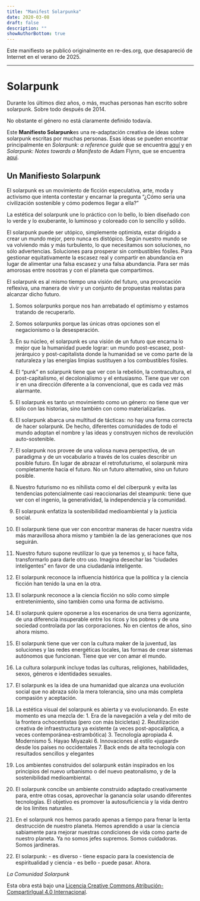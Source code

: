 ```yaml
---
title: "Manifest Solarpunka"
date: 2020-03-08
draft: false
description: ""
showAuthorBottom: true
---
```


Este manifiesto se publicó originalmente en re-des.org, que desapareció de Internet en el verano de 2025.

---

# Solarpunk

Durante los últimos diez años, o más, muchas personas han escrito sobre solarpunk. Sobre todo después de 2014.

No obstante el género no está claramente definido todavía.

Este **Manifiesto Solarpunk**es una re-adaptación creativa de ideas sobre solarpunk escritas por muchas personas. Esas ideas se pueden encontrar principalmente en _Solarpunk: a reference guide_ que se encuentra [aquí](https://medium.com/solarpunks/solarpunk-a-reference-guide-8bcf18871965) y en _Solarpunk: Notes towards a Manifesto_ de Adam Flynn, que se encuentra [aquí](https://hieroglyph.asu.edu/2014/09/solarpunk-notes-toward-a-manifesto/).

## Un Manifiesto Solarpunk

El solarpunk es un movimiento de ficción especulativa, arte, moda y activismo que intenta contestar y encarnar la pregunta “¿Cómo sería una civilización sostenible y cómo podemos llegar a ella?”

La estética del solarpunk une lo práctico con lo bello, lo bien diseñado con lo verde y lo exuberante, lo luminoso y coloreado con lo sencillo y sólido.

El solarpunk puede ser utópico, simplemente optimista, estar dirigido a crear un mundo mejor, pero nunca es distópico. Según nuestro mundo se va volviendo más y más turbulento, lo que necesitamos son soluciones, no sólo advertencias. Soluciones para prosperar sin combustibles fósiles. Para gestionar equitativamente la escasez real y compartir en abundancia en lugar de alimentar una falsa escasez y una falsa abundancia. Para ser más amorosas entre nosotras y con el planeta que compartimos.

El solarpunk es al mismo tiempo una visión del futuro, una provocación reflexiva, una manera de vivir y un conjunto de propuestas realistas para alcanzar dicho futuro.

1.  Somos solarpunks porque nos han arrebatado el optimismo y estamos tratando de recuperarlo.
    
2.  Somos solarpunks porque las únicas otras opciones son el negacionismo o la desesperación.
    
3.  En su núcleo, el solarpunk es una visión de un futuro que encarna lo mejor que la humanidad puede lograr: un mundo post-escasez, post-jerárquico y post-capitalista donde la humanidad se ve como parte de la naturaleza y las energías limpias sustituyen a los combustibles fósiles.
    
4.  El “punk” en solarpunk tiene que ver con la rebelión, la contracultura, el post-capitalismo, el decolonialismo y el entusiasmo. Tiene que ver con ir en una dirección diferente a la convencional, que es cada vez más alarmante.
    
5.  El solarpunk es tanto un movimiento como un género: no tiene que ver sólo con las historias, sino también con como materializarlas.
    
6.  El solarpunk abarca una multitud de tácticas: no hay una forma correcta de hacer solarpunk. De hecho, diferentes comunidades de todo el mundo adoptan el nombre y las ideas y construyen nichos de revolución auto-sostenible.
    
7.  El solarpunk nos provee de una valiosa nueva perspectiva, de un paradigma y de un vocabulario a través de los cuales describir un posible futuro. En lugar de abrazar el retrofuturismo, el solarpunk mira completamente hacia el futuro. No un futuro alternativo, sino un futuro posible.
    
8.  Nuestro futurismo no es nihilista como el del ciberpunk y evita las tendencias potencialmente casi reaccionarias del steampunk: tiene que ver con el ingenio, la generatividad, la independencia y la comunidad.
    
9.  El solarpunk enfatiza la sostenibilidad medioambiental y la justicia social.
    
10.  El solarpunk tiene que ver con encontrar maneras de hacer nuestra vida más maravillosa ahora mismo y también la de las generaciones que nos seguirán.
    
11.  Nuestro futuro supone reutilizar lo que ya tenemos y, si hace falta, transformarlo para darle otro uso. Imagina desechar las “ciudades inteligentes” en favor de una ciudadanía inteligente.
    
12.  El solarpunk reconoce la influencia histórica que la política y la ciencia ficción han tenido la una en la otra.
    
13.  El solarpunk reconoce a la ciencia ficción no sólo como simple entretenimiento, sino también como una forma de activismo.
    
14.  El solarpunk quiere oponerse a los escenarios de una tierra agonizante, de una diferencia insuperable entre los ricos y los pobres y de una sociedad controlada por las corporaciones. No en cientos de años, sino ahora mismo.
    
15.  El solarpunk tiene que ver con la cultura maker de la juventud, las soluciones y las redes energéticas locales, las formas de crear sistemas autónomos que funcionan. Tiene que ver con amar el mundo.
    
16.  La cultura solarpunk incluye todas las culturas, religiones, habilidades, sexos, géneros e identidades sexuales.
    
17.  El solarpunk es la idea de una humanidad que alcanza una evolución social que no abraza sólo la mera tolerancia, sino una más completa compasión y aceptación.
    
18.  La estética visual del solarpunk es abierta y va evolucionando. En este momento es una mezcla de: 1. Era de la navegación a vela y del mito de la frontera ochocentistas (pero con más bicicletas) 2. Reutilización creativa de infraestructura ya existente (a veces post-apocalíptica, a veces contemporánea-estrambótica) 3. Tecnología apropiada 4. Modernismo 5. Hayao Miyazaki 6. Innovaciones al estilo «jugaard» desde los países no occidentales 7. Back ends de alta tecnología con resultados sencillos y elegantes
    
19.  Los ambientes construidos del solarpunk están inspirados en los principios del nuevo urbanismo o del nuevo peatonalismo, y de la sostenibilidad medioambiental.
    
20.  El solarpunk concibe un ambiente construido adaptado creativamente para, entre otras cosas, aprovechar la ganancia solar usando diferentes tecnologías. El objetivo es promover la autosuficiencia y la vida dentro de los límites naturales.
    
21.  En el solarpunk nos hemos parado apenas a tiempo para frenar la lenta destrucción de nuestro planeta. Hemos aprendido a usar la ciencia sabiamente para mejorar nuestras condiciones de vida como parte de nuestro planeta. Ya no somos jefes supremos. Somos cuidadoras. Somos jardineras.
    
22.  El solarpunk:
    - es diverso
    - tiene espacio para la coexistencia de espiritualidad y ciencia
    - es bello
    - puede pasar. Ahora.
    

_La Comunidad Solarpunk_

Esta obra está bajo una [Licencia Creative Commons Atribución-CompartirIgual 4.0 Internacional](http://creativecommons.org/licenses/by-sa/4.0/).